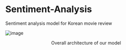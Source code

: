 # Sentiment-Analysis

Sentiment analysis model for Korean movie review

![image](https://user-images.githubusercontent.com/77040327/119285231-8e0b3d80-bc7c-11eb-9933-3d0a1a67ca3f.png)
<center>Overall architecture of our model</center>

